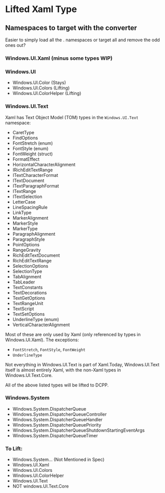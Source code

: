 # Lifted Xaml Type 
## Namespaces to target with the converter

Easier to simply load all the . namespaces or target all and remove the odd ones out?

### Windows.UI.Xaml (minus some types WIP)
### Windows.UI
- Windows.UI.Color (Stays)
- Windows.UI.Colors (Lifting)
- Windows.UI.ColorHelper (Lifting)

### Windows.UI.Text
Xaml has Text Object Model (TOM) types in the `Windows.UI.Text` namespace:
* CaretType
* FindOptions
* FontStretch (enum)
* FontStyle (enum)
* FontWeight (struct)
* FormatEffect
* HorizontalCharacterAlignment
* IRichEditTextRange
* ITextCharacterFormat
* ITextDocument
* ITextParagraphFormat
* ITextRange
* ITextSelection
* LetterCase
* LineSpacingRule
* LinkType
* MarkerAlignment
* MarkerStyle
* MarkerType
* ParagraphAlignment
* ParagraphStyle
* PointOptions
* RangeGravity
* RichEditTextDocument
* RichEditTextRange
* SelectionOptions
* SelectionType
* TabAlignment
* TabLeader
* TextConstants
* TextDecorations
* TextGetOptions
* TextRangeUnit
* TextScript
* TextSetOptions
* UnderlineType (enum)
* VerticalCharacterAlignment
 
Most of these are only used by Xaml (only referenced by types in Windows.UI.Xaml). The exceptions:
* `FontStretch`, `FontStyle`, `FontWeight`
* `UnderlineType` 

Not everything in Windows.UI.Text is part of Xaml.Today, Windows.UI.Text itself is almost entirely Xaml, with the non-Xaml types in Windows.UI.Text.Core.

All of the above listed types will be lifted to DCPP. 

### Windows.System

- Windows.System.DispatcherQueue 
- Windows.System.DispatcherQueueController 
- Windows.System.DispatcherQueueHandler 
- Windows.System.DispatcherQueuePriority 
- Windows.System.DispatcherQueueShutdownStartingEventArgs 
- Windows.System.DispatcherQueueTimer

### To Lift:
 
- Windows.System... (Not Mentioned in Spec)
- Windows.UI.Xaml
- Windows.UI.Colors
- Windows.UI.ColorHelper
- Windows.UI.Text
- NOT windows.UI.Text.Core
